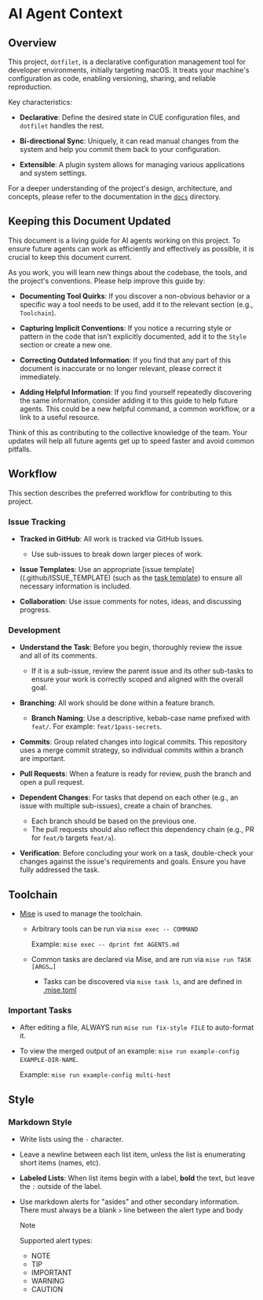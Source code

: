 # AI Agent Context

## Overview

This project, `dotfilet`, is a declarative configuration management tool for developer environments, initially targeting macOS. It treats your machine's configuration as code, enabling versioning, sharing, and reliable reproduction.

Key characteristics:

- **Declarative**: Define the desired state in CUE configuration files, and `dotfilet` handles the rest.

- **Bi-directional Sync**: Uniquely, it can read manual changes from the system and help you commit them back to your configuration.

- **Extensible**: A plugin system allows for managing various applications and system settings.

For a deeper understanding of the project's design, architecture, and concepts, please refer to the documentation in the [`docs`](./docs/) directory.

## Keeping this Document Updated

This document is a living guide for AI agents working on this project. To ensure future agents can work as efficiently and effectively as possible, it is crucial to keep this document current.

As you work, you will learn new things about the codebase, the tools, and the project's conventions. Please help improve this guide by:

- **Documenting Tool Quirks**: If you discover a non-obvious behavior or a specific way a tool needs to be used, add it to the relevant section (e.g., `Toolchain`).

- **Capturing Implicit Conventions**: If you notice a recurring style or pattern in the code that isn't explicitly documented, add it to the `Style` section or create a new one.

- **Correcting Outdated Information**: If you find that any part of this document is inaccurate or no longer relevant, please correct it immediately.

- **Adding Helpful Information**: If you find yourself repeatedly discovering the same information, consider adding it to this guide to help future agents. This could be a new helpful command, a common workflow, or a link to a useful resource.

Think of this as contributing to the collective knowledge of the team. Your updates will help all future agents get up to speed faster and avoid common pitfalls.

## Workflow

This section describes the preferred workflow for contributing to this project.

### Issue Tracking

- **Tracked in GitHub**: All work is tracked via GitHub Issues.
  - Use sub-issues to break down larger pieces of work.

- **Issue Templates**: Use an appropriate [issue template]((.github/ISSUE_TEMPLATE) (such as the [task template](.github/ISSUE_TEMPLATE/task.md)) to ensure all necessary information is included.

- **Collaboration**: Use issue comments for notes, ideas, and discussing progress.

### Development

- **Understand the Task**: Before you begin, thoroughly review the issue and all of its comments.
  - If it is a sub-issue, review the parent issue and its other sub-tasks to ensure your work is correctly scoped and aligned with the overall goal.

- **Branching**: All work should be done within a feature branch.
  - **Branch Naming**: Use a descriptive, kebab-case name prefixed with `feat/`. For example: `feat/1pass-secrets`.

- **Commits**: Group related changes into logical commits. This repository uses a merge commit strategy, so individual commits within a branch are important.

- **Pull Requests**: When a feature is ready for review, push the branch and open a pull request.

- **Dependent Changes**: For tasks that depend on each other (e.g., an issue with multiple sub-issues), create a chain of branches.
  - Each branch should be based on the previous one.
  - The pull requests should also reflect this dependency chain (e.g., PR for `feat/b` targets `feat/a`).

- **Verification**: Before concluding your work on a task, double-check your changes against the issue's requirements and goals. Ensure you have fully addressed the task.

## Toolchain

- [Mise](http://mise.jdx.dev/) is used to manage the toolchain.
  - Arbitrary tools can be run via `mise exec -- COMMAND`

    Example: `mise exec -- dprint fmt AGENTS.md`

  - Common tasks are declared via Mise, and are run via `mise run TASK [ARGS…]`

    - Tasks can be discovered via `mise task ls`, and are defined in [.mise.toml](./.mise.toml)

### Important Tasks

- After editing a file, ALWAYS run `mise run fix-style FILE` to auto-format it.

- To view the merged output of an example: `mise run example-config EXAMPLE-DIR-NAME`.

  Example: `mise run example-config multi-host`

## Style

### Markdown Style

- Write lists using the `-` character.

- Leave a newline between each list item, unless the list is enumerating short items (names, etc).

- **Labeled Lists**: When list items begin with a label, **bold** the text, but leave the `:` outside of the label.

- Use markdown alerts for "asides" and other secondary information. There must always be a blank `>` line between the alert type and body

  > [!NOTE]
  >
  > Supported alert types:
  >
  > - NOTE
  > - TIP
  > - IMPORTANT
  > - WARNING
  > - CAUTION
